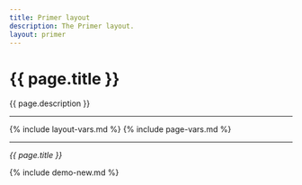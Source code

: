 ```yaml
---
title: Primer layout
description: The Primer layout.
layout: primer
---
```


# {{ page.title }}

{{ page.description }}

---

{% include layout-vars.md %}
{% include page-vars.md %}

---

_{{ page.title }}_

{% include demo-new.md %}